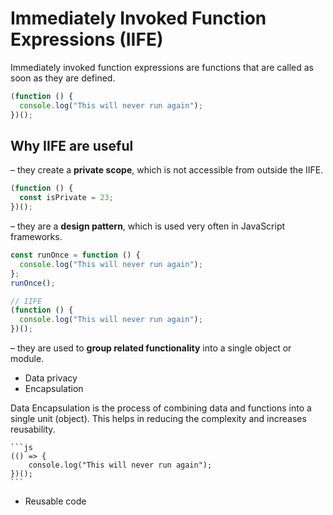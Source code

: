 # Immediately Invoked Function Expressions (IIFE)

Immediately invoked function expressions are functions that are called as soon as they are defined.

```js
(function () {
  console.log("This will never run again");
})();
```

## Why IIFE are useful

– they create a **private scope**, which is not accessible from outside the IIFE.

```js
(function () {
  const isPrivate = 23;
})();
```

– they are a **design pattern**, which is used very often in JavaScript frameworks.

```js
const runOnce = function () {
  console.log("This will never run again");
};
runOnce();

// IIFE
(function () {
  console.log("This will never run again");
})();
```

– they are used to **group related functionality** into a single object or module.

- Data privacy
- Encapsulation

Data Encapsulation is the process of combining data and functions into a single unit (object). This helps in reducing the complexity and increases reusability.

    ```js
    (() => {
        console.log("This will never run again");
    })();
    ```

- Reusable code
